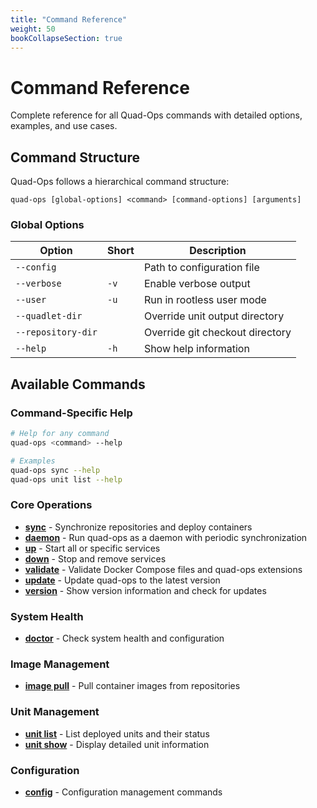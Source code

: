 ```yaml
---
title: "Command Reference"
weight: 50
bookCollapseSection: true
---
```


# Command Reference

Complete reference for all Quad-Ops commands with detailed options, examples, and use cases.

## Command Structure

Quad-Ops follows a hierarchical command structure:

```
quad-ops [global-options] <command> [command-options] [arguments]
```

### Global Options

| Option | Short | Description |
|--------|-------|-------------|
| `--config` | | Path to configuration file |
| `--verbose` | `-v` | Enable verbose output |
| `--user` | `-u` | Run in rootless user mode |
| `--quadlet-dir` | | Override unit output directory |
| `--repository-dir` | | Override git checkout directory |
| `--help` | `-h` | Show help information |

## Available Commands

### Command-Specific Help

```bash
# Help for any command
quad-ops <command> --help

# Examples
quad-ops sync --help
quad-ops unit list --help
```

### Core Operations

- **[sync](sync)** - Synchronize repositories and deploy containers
- **[daemon](daemon)** - Run quad-ops as a daemon with periodic synchronization
- **[up](up)** - Start all or specific services
- **[down](down)** - Stop and remove services
- **[validate](validate)** - Validate Docker Compose files and quad-ops extensions
- **[update](update)** - Update quad-ops to the latest version
- **[version](version)** - Show version information and check for updates

### System Health

- **[doctor](doctor)** - Check system health and configuration

### Image Management

- **[image pull](image)** - Pull container images from repositories

### Unit Management

- **[unit list](unit/list)** - List deployed units and their status
- **[unit show](unit/show)** - Display detailed unit information

### Configuration

- **[config](config)** - Configuration management commands


